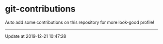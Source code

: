 # git-contributions

Auto add some contributions on this repository for more look-good profile!

---

Update at 2019-12-21 10:47:28
